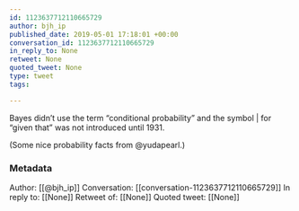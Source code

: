 ```yaml
---
id: 1123637712110665729
author: bjh_ip
published_date: 2019-05-01 17:18:01 +00:00
conversation_id: 1123637712110665729
in_reply_to: None
retweet: None
quoted_tweet: None
type: tweet
tags:

---
```


Bayes didn’t use the term “conditional probability” and the symbol | for “given that” was not introduced until 1931. 

(Some nice probability facts from @yudapearl.)

### Metadata

Author: [[@bjh_ip]]
Conversation: [[conversation-1123637712110665729]]
In reply to: [[None]]
Retweet of: [[None]]
Quoted tweet: [[None]]
